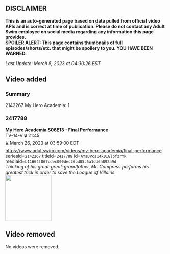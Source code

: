 ## DISCLAIMER
**This is an auto-generated page based on data pulled from official video APIs and is correct at time of publication. Please do not contact any Adult Swim employee on social media regarding any information this page provides.**  
**SPOILER ALERT: This page contains thumbnails of full episodes/shorts/etc. that might be spoilery to you. YOU HAVE BEEN WARNED.**  

_Last Update: March 5, 2023 at 04:30:26 EST_
## Video added
### Summary
2142267 My Hero Academia: 1  
### 2417788
**My Hero Academia S06E13 - Final Performance**  
TV-14-V 🔒 21:45  
⌛ March 26, 2023 at 03:59:00 EDT  
https://www.adultswim.com/videos/my-hero-academia/final-performance  
seriesid=`2142267` titleid=`2417788` id=`AYaUPcs14k01GlbfzrYk` mediaid=`b11664f067cdec000dec26bd05c5a1dd6a892a9d`  
_Thinking of his great-great-grandfather, Mr. Compress performs his greatest trick in order to save the League of Villains._  
<a href="https://media.cdn.adultswim.com/uploads/20230304/thumbnails/2_23341221583-MHA126Still001tiny.png"><img src="https://media.cdn.adultswim.com/uploads/20230304/thumbnails/2_23341221583-MHA126Still001tiny.png" height="144px" /></a>
## Video removed
No videos were removed.  
